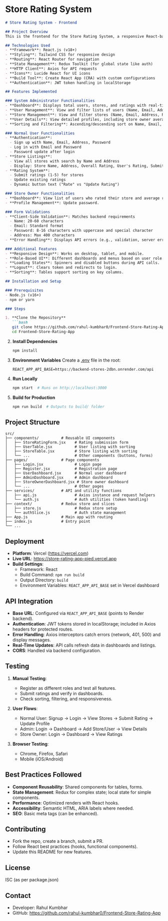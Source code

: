 # Store Rating System

```markdown
# Store Rating System - Frontend

## Project Overview
This is the frontend for the Store Rating System, a responsive React-based web application that allows users to rate stores with role-based access. Users can sign up, log in, view stores, submit ratings, and access role-specific dashboards. The UI is built with Tailwind CSS for a modern, mobile-friendly experience.

## Technologies Used
- **Framework**: React.js (v18+)
- **Styling**: Tailwind CSS for responsive design
- **Routing**: React Router for navigation
- **State Management**: Redux Toolkit (for global state like auth)
- **HTTP Client**: Axios for API requests
- **Icons**: Lucide React for UI icons
- **Build Tool**: Create React App (CRA) with custom configurations
- **Authentication**: JWT token handling in localStorage

## Features Implemented

### System Administrator Functionalities
- **Dashboard**: Displays total users, stores, and ratings with real-time data from API.
- **User Management**: View and filter lists of users (Name, Email, Address, Role).
- **Store Management**: View and filter stores (Name, Email, Address, Rating).
- **User Details**: View detailed profiles, including store owner average ratings.
- **Sorting and Filtering**: Ascending/descending sort on Name, Email, Address, Role.

### Normal User Functionalities
- **Authentication**:
  - Sign up with Name, Email, Address, Password
  - Log in with Email and Password
  - Password update after login
- **Store Listings**:
  - View all stores with search by Name and Address
  - Display: Store Name, Address, Overall Rating, User's Rating, Submit/Update buttons
- **Rating System**:
  - Submit ratings (1-5) for stores
  - Update existing ratings
  - Dynamic button text ("Rate" vs "Update Rating")

### Store Owner Functionalities
- **Dashboard**: View list of users who rated their store and average rating.
- **Profile Management**: Update password.

### Form Validations
- **Client-Side Validation**: Matches backend requirements
  - Name: 20-60 characters
  - Email: Standard format
  - Password: 8-16 characters with uppercase and special character
  - Address: Max 400 characters
- **Error Handling**: Displays API errors (e.g., validation, server errors) with user-friendly messages.

### Additional Features
- **Responsive Design**: Works on desktop, tablet, and mobile.
- **Role-Based UI**: Different dashboards and menus based on user role.
- **Loading States**: Spinners and disabled buttons during API calls.
- **Logout**: Clears token and redirects to login.
- **Sorting**: Tables support sorting on key columns.

## Installation and Setup

### Prerequisites
- Node.js (v16+)
- npm or yarn

### Steps

1. **Clone the Repository**
   ```bash
   git clone https://github.com/rahul-kumbhar0/Frontend-Store-Rating-App.git
   cd Frontend-Store-Rating-App
   ```

2. **Install Dependencies**
   ```bash
   npm install
   ```

3. **Environment Variables**
   Create a [.env](cci:7://file:///c:/Users/91950/OneDrive/Desktop/Store%20Rating%20Sysytem/backend/.env:0:0-0:0) file in the root:
   ```env
   REACT_APP_API_BASE=https://backend-stores-2dbn.onrender.com/api
   ```

4. **Run Locally**
   ```bash
   npm start  # Runs on http://localhost:3000
   ```

5. **Build for Production**
   ```bash
   npm run build  # Outputs to build/ folder
   ```

## Project Structure
```
src/
├── components/          # Reusable UI components
│   ├── StoreRatingForm.jsx    # Rating submission form
│   ├── UserTable.jsx          # User listing with sorting
│   ├── StoreTable.jsx         # Store listing with sorting
│   └── ...                    # Other components (buttons, forms)
├── pages/               # Page components
│   ├── Login.jsx              # Login page
│   ├── Register.jsx           # Registration page
│   ├── UserDashboard.jsx      # Normal user dashboard
│   ├── AdminDashboard.jsx     # Admin dashboard
│   ├── StoreOwnerDashboard.jsx # Store owner dashboard
│   └── ...                    # Other pages
├── services/            # API and utility functions
│   ├── api.js                 # Axios instance and request helpers
│   └── auth.js                # Auth utilities (token handling)
├── context/             # Redux store and slices
│   ├── store.js               # Redux store setup
│   └── authSlice.js           # Auth state management
├── App.js               # Main app with routing
├── index.js             # Entry point
└── ...
```

## Deployment
- **Platform**: Vercel (https://vercel.com)
- **Live URL**: https://store-rating-app-pied.vercel.app
- **Build Settings**:
  - Framework: React
  - Build Command: `npm run build`
  - Output Directory: `build`
  - Environment Variables: `REACT_APP_API_BASE` set in Vercel dashboard

## API Integration
- **Base URL**: Configured via `REACT_APP_API_BASE` (points to Render backend).
- **Authentication**: JWT tokens stored in localStorage; included in Axios headers for protected routes.
- **Error Handling**: Axios interceptors catch errors (network, 401, 500) and display messages.
- **Real-Time Updates**: API calls refresh data in dashboards and listings.
- **CORS**: Handled via backend configuration.


## Testing
1. **Manual Testing**:
   - Register as different roles and test all features.
   - Submit ratings and verify in dashboards.
   - Check sorting, filtering, and responsiveness.

2. **User Flows**:
   - Normal User: Signup → Login → View Stores → Submit Rating → Update Profile
   - Admin: Login → Dashboard → Add Store/User → View Details
   - Store Owner: Login → Dashboard → View Ratings

3. **Browser Testing**:
   - Chrome, Firefox, Safari
   - Mobile (iOS/Android)


## Best Practices Followed
- **Component Reusability**: Shared components for tables, forms.
- **State Management**: Redux for complex state; local state for simple components.
- **Performance**: Optimized renders with React hooks.
- **Accessibility**: Semantic HTML, ARIA labels where needed.
- **SEO**: Basic meta tags (can be enhanced).

## Contributing
- Fork the repo, create a branch, submit a PR.
- Follow React best practices (hooks, functional components).
- Update this README for new features.

## License
ISC (as per package.json)

## Contact
- Developer: Rahul Kumbhar
- GitHub: https://github.com/rahul-kumbhar0/Frontend-Store-Rating-App
```
